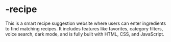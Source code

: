 # -recipe
This is a smart recipe suggestion website where users can enter ingredients to find matching recipes. It includes features like favorites, category filters, voice search, dark mode, and is fully built with HTML, CSS, and JavaScript.
